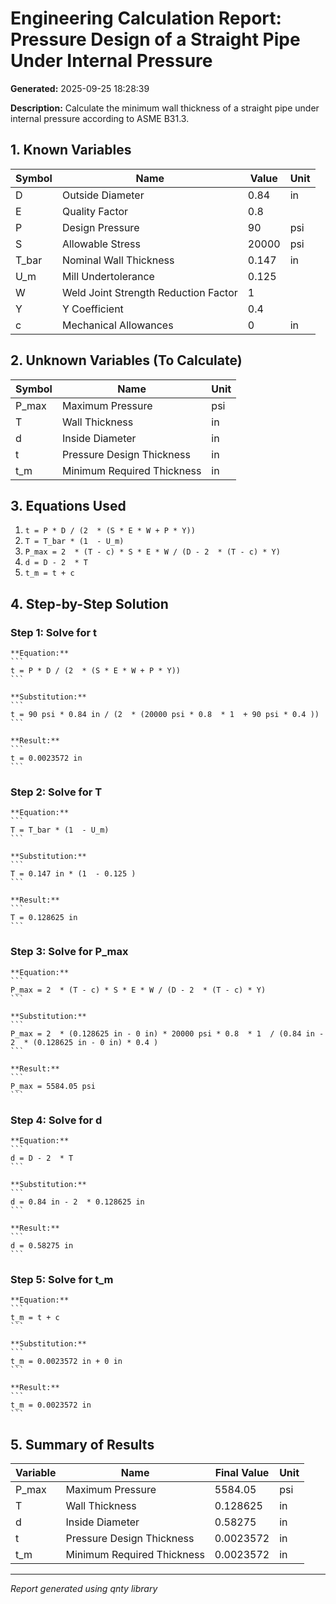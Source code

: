 # Engineering Calculation Report: Pressure Design of a Straight Pipe Under Internal Pressure

**Generated:** 2025-09-25 18:28:39

**Description:** Calculate the minimum wall thickness of a straight pipe under internal pressure according to ASME B31.3.

## 1. Known Variables

| Symbol | Name | Value | Unit |
|--------|------|-------|------|
| D | Outside Diameter | 0.84 | in |
| E | Quality Factor | 0.8 |  |
| P | Design Pressure | 90 | psi |
| S | Allowable Stress | 20000 | psi |
| T_bar | Nominal Wall Thickness | 0.147 | in |
| U_m | Mill Undertolerance | 0.125 |  |
| W | Weld Joint Strength Reduction Factor | 1 |  |
| Y | Y Coefficient | 0.4 |  |
| c | Mechanical Allowances | 0 | in |

## 2. Unknown Variables (To Calculate)

| Symbol | Name | Unit |
|--------|------|------|
| P_max | Maximum Pressure | psi |
| T | Wall Thickness | in |
| d | Inside Diameter | in |
| t | Pressure Design Thickness | in |
| t_m | Minimum Required Thickness | in |

## 3. Equations Used

1. `t = P * D / (2  * (S * E * W + P * Y))`
2. `T = T_bar * (1  - U_m)`
3. `P_max = 2  * (T - c) * S * E * W / (D - 2  * (T - c) * Y)`
4. `d = D - 2  * T`
5. `t_m = t + c`

## 4. Step-by-Step Solution

### Step 1: Solve for t

    **Equation:**
    ```
    t = P * D / (2  * (S * E * W + P * Y))
    ```

    **Substitution:**
    ```
    t = 90 psi * 0.84 in / (2  * (20000 psi * 0.8  * 1  + 90 psi * 0.4 ))
    ```

    **Result:**
    ```
    t = 0.0023572 in
    ```

### Step 2: Solve for T

    **Equation:**
    ```
    T = T_bar * (1  - U_m)
    ```

    **Substitution:**
    ```
    T = 0.147 in * (1  - 0.125 )
    ```

    **Result:**
    ```
    T = 0.128625 in
    ```

### Step 3: Solve for P_max

    **Equation:**
    ```
    P_max = 2  * (T - c) * S * E * W / (D - 2  * (T - c) * Y)
    ```

    **Substitution:**
    ```
    P_max = 2  * (0.128625 in - 0 in) * 20000 psi * 0.8  * 1  / (0.84 in - 2  * (0.128625 in - 0 in) * 0.4 )
    ```

    **Result:**
    ```
    P_max = 5584.05 psi
    ```

### Step 4: Solve for d

    **Equation:**
    ```
    d = D - 2  * T
    ```

    **Substitution:**
    ```
    d = 0.84 in - 2  * 0.128625 in
    ```

    **Result:**
    ```
    d = 0.58275 in
    ```

### Step 5: Solve for t_m

    **Equation:**
    ```
    t_m = t + c
    ```

    **Substitution:**
    ```
    t_m = 0.0023572 in + 0 in
    ```

    **Result:**
    ```
    t_m = 0.0023572 in
    ```

## 5. Summary of Results

| Variable | Name | Final Value | Unit |
|----------|------|-------------|------|
| P_max | Maximum Pressure | 5584.05 | psi |
| T | Wall Thickness | 0.128625 | in |
| d | Inside Diameter | 0.58275 | in |
| t | Pressure Design Thickness | 0.0023572 | in |
| t_m | Minimum Required Thickness | 0.0023572 | in |

---
*Report generated using qnty library*